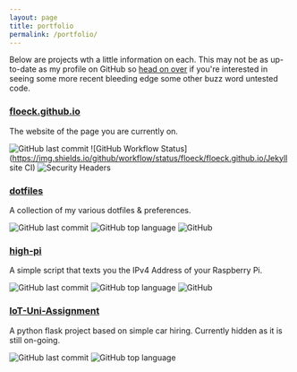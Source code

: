 ```yaml
---
layout: page
title: portfolio
permalink: /portfolio/
---
```


Below are projects wth a little information on each. This may not be as up-to-date as my profile on GitHub so [head on over](https://github.com/floeck) if you're interested in seeing some more recent bleeding edge some other buzz word untested code.

### [floeck.github.io](https://github.com/floeck/floeck.github.io)

The website of the page you are currently on.

![GitHub last commit](https://img.shields.io/github/last-commit/floeck/floeck.github.io)
![GitHub Workflow Status](https://img.shields.io/github/workflow/status/floeck/floeck.github.io/Jekyll site CI)
![Security Headers](https://img.shields.io/security-headers?url=https%3A%2F%2Ffloeck.dev)

### [dotfiles](https://github.com/floeck/dotfiles)

A collection of my various dotfiles & preferences.

![GitHub last commit](https://img.shields.io/github/last-commit/floeck/dotfiles)
![GitHub top language](https://img.shields.io/github/languages/top/floeck/dotfiles)
![GitHub](https://img.shields.io/github/license/floeck/dotfiles)

### [high-pi](https://github.com/floeck/high-pi)

A simple script that texts you the IPv4 Address of your Raspberry Pi.

![GitHub last commit](https://img.shields.io/github/last-commit/floeck/high-pi)
![GitHub top language](https://img.shields.io/github/languages/top/floeck/high-pi)
![GitHub](https://img.shields.io/github/license/floeck/high-pi)

### [IoT-Uni-Assignment](https://github.com/matt-samuel-s3717393/IoT-Assignment3)

A python flask project based on simple car hiring. Currently hidden as it is still on-going.

![GitHub last commit](https://img.shields.io/github/last-commit/matt-samuel-s3717393/IoT-Assignment3)
![GitHub top language](https://img.shields.io/github/languages/top/matt-samuel-s3717393/IoT-Assignment3)
